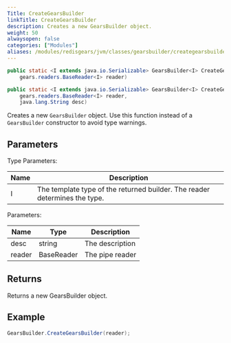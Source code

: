 ```yaml
---
Title: CreateGearsBuilder
linkTitle: CreateGearsBuilder
description: Creates a new GearsBuilder object.
weight: 50
alwaysopen: false
categories: ["Modules"]
aliases: /modules/redisgears/jvm/classes/gearsbuilder/creategearsbuilder/
---
```


```java
public static <I extends java.io.Serializable> GearsBuilder<I> CreateGearsBuilder​(
    gears.readers.BaseReader<I> reader)

public static <I extends java.io.Serializable> GearsBuilder<I> CreateGearsBuilder​(
    gears.readers.BaseReader<I> reader, 
    java.lang.String desc)
```

Creates a new `GearsBuilder` object. Use this function instead of a `GearsBuilder` constructor to avoid type warnings.

## Parameters

Type Parameters:

| Name | Description |
|------|-------------|
| I | The template type of the returned builder. The reader determines the type. |

Parameters:

| Name | Type | Description |
|------|------|-------------|
| desc | string | The description |
| reader | BaseReader<I> | The pipe reader |

## Returns

Returns a new GearsBuilder object.

## Example

```java
GearsBuilder.CreateGearsBuilder(reader);
```